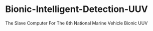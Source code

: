 # Bionic-Intelligent-Detection-UUV
The  Slave Computer For The 8th National Marine Vehicle Bionic UUV
